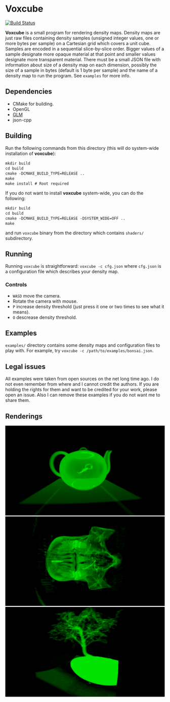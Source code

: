 # Voxcube
[![Build Status](https://api.cirrus-ci.com/github/shamazmazum/voxcube.svg)](https://cirrus-ci.com/github/shamazmazum/voxcube)

**Voxcube** is a small program for rendering density maps. Density maps
are just raw files containing density samples (unsigned integer
values, one or more bytes per sample) on a Cartesian grid which covers
a unit cube. Samples are encoded in a sequential slice-by-slice
order. Bigger values of a sample designate more opaque material at
that point and smaller values designate more transparent
material. There must be a small JSON file with information about size
of a density map on each dimension, possibly the size of a sample in
bytes (default is 1 byte per sample) and the name of a density map to
run the program. See `examples` for more info.

## Dependencies

* CMake for building.
* OpenGL
* [GLM](https://glm.g-truc.net/0.9.9/index.html)
* json-cpp

## Building

Run the following commands from this directory (this will do
system-wide installation of **voxcube**):

~~~~
mkdir build
cd build
cmake -DCMAKE_BUILD_TYPE=RELEASE ..
make
make install # Root required
~~~~

If you do not want to install **voxcube** system-wide, you can do
the following:

~~~~
mkdir build
cd build
cmake -DCMAKE_BUILD_TYPE=RELEASE -DSYSTEM_WIDE=OFF ..
make
~~~~

and run `voxcube` binary from the directory which contains `shaders/`
subdirectory.

## Running

Running `voxcube` is straightforward: `voxcube -c cfg.json` where
`cfg.json` is a configuration file which describes your density map.

### Controls

* `WASD` move the camera.
* Rotate the camera with mouse.
* `P` increase density threshold (just press it one or two times to
  see what it means).
* `O` descrease density threshold.

## Examples

`examples/` directory contains some density maps and configuration
files to play with. For example, try
`voxcube -c /path/to/examples/bonsai.json`.

## Legal issues

All examples were taken from open sources on the net long time
ago. I do not even remember from where and I cannot credit the
authors. If you are holding the rights for them and want to be
credited for your work, please open an issue. Also I can remove these
examples if you do not want me to share them.

## Renderings
![Teapot](examples/teapot.png)
![Skull](examples/skull.png)
![Bonsai tree](examples/bonsai.png)
